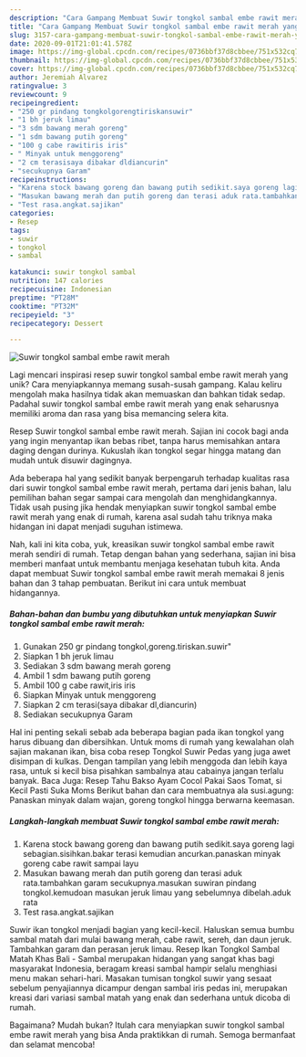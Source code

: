 ```yaml
---
description: "Cara Gampang Membuat Suwir tongkol sambal embe rawit merah yang Sempurna"
title: "Cara Gampang Membuat Suwir tongkol sambal embe rawit merah yang Sempurna"
slug: 3157-cara-gampang-membuat-suwir-tongkol-sambal-embe-rawit-merah-yang-sempurna
date: 2020-09-01T21:01:41.578Z
image: https://img-global.cpcdn.com/recipes/0736bbf37d8cbbee/751x532cq70/suwir-tongkol-sambal-embe-rawit-merah-foto-resep-utama.jpg
thumbnail: https://img-global.cpcdn.com/recipes/0736bbf37d8cbbee/751x532cq70/suwir-tongkol-sambal-embe-rawit-merah-foto-resep-utama.jpg
cover: https://img-global.cpcdn.com/recipes/0736bbf37d8cbbee/751x532cq70/suwir-tongkol-sambal-embe-rawit-merah-foto-resep-utama.jpg
author: Jeremiah Alvarez
ratingvalue: 3
reviewcount: 9
recipeingredient:
- "250 gr pindang tongkolgorengtiriskansuwir"
- "1 bh jeruk limau"
- "3 sdm bawang merah goreng"
- "1 sdm bawang putih goreng"
- "100 g cabe rawitiris iris"
- " Minyak untuk menggoreng"
- "2 cm terasisaya dibakar dldiancurin"
- "secukupnya Garam"
recipeinstructions:
- "Karena stock bawang goreng dan bawang putih sedikit.saya goreng lagi sebagian.sisihkan.bakar terasi kemudian ancurkan.panaskan minyak goreng cabe rawit sampai layu"
- "Masukan bawang merah dan putih goreng dan terasi aduk rata.tambahkan garam secukupnya.masukan suwiran pindang tongkol.kemudoan masukan jeruk limau yang sebelumnya dibelah.aduk rata"
- "Test rasa.angkat.sajikan"
categories:
- Resep
tags:
- suwir
- tongkol
- sambal

katakunci: suwir tongkol sambal 
nutrition: 147 calories
recipecuisine: Indonesian
preptime: "PT28M"
cooktime: "PT32M"
recipeyield: "3"
recipecategory: Dessert

---
```



![Suwir tongkol sambal embe rawit merah](https://img-global.cpcdn.com/recipes/0736bbf37d8cbbee/751x532cq70/suwir-tongkol-sambal-embe-rawit-merah-foto-resep-utama.jpg)

Lagi mencari inspirasi resep suwir tongkol sambal embe rawit merah yang unik? Cara menyiapkannya memang susah-susah gampang. Kalau keliru mengolah maka hasilnya tidak akan memuaskan dan bahkan tidak sedap. Padahal suwir tongkol sambal embe rawit merah yang enak seharusnya memiliki aroma dan rasa yang bisa memancing selera kita.

Resep Suwir tongkol sambal embe rawit merah. Sajian ini cocok bagi anda yang ingin menyantap ikan bebas ribet, tanpa harus memisahkan antara daging dengan durinya. Kukuslah ikan tongkol segar hingga matang dan mudah untuk disuwir dagingnya.

Ada beberapa hal yang sedikit banyak berpengaruh terhadap kualitas rasa dari suwir tongkol sambal embe rawit merah, pertama dari jenis bahan, lalu pemilihan bahan segar sampai cara mengolah dan menghidangkannya. Tidak usah pusing jika hendak menyiapkan suwir tongkol sambal embe rawit merah yang enak di rumah, karena asal sudah tahu triknya maka hidangan ini dapat menjadi suguhan istimewa.


Nah, kali ini kita coba, yuk, kreasikan suwir tongkol sambal embe rawit merah sendiri di rumah. Tetap dengan bahan yang sederhana, sajian ini bisa memberi manfaat untuk membantu menjaga kesehatan tubuh kita. Anda dapat membuat Suwir tongkol sambal embe rawit merah memakai 8 jenis bahan dan 3 tahap pembuatan. Berikut ini cara untuk membuat hidangannya.

<!--inarticleads1-->

##### Bahan-bahan dan bumbu yang dibutuhkan untuk menyiapkan Suwir tongkol sambal embe rawit merah:

1. Gunakan 250 gr pindang tongkol,goreng.tiriskan.suwir&#34;
1. Siapkan 1 bh jeruk limau
1. Sediakan 3 sdm bawang merah goreng
1. Ambil 1 sdm bawang putih goreng
1. Ambil 100 g cabe rawit,iris iris
1. Siapkan  Minyak untuk menggoreng
1. Siapkan 2 cm terasi(saya dibakar dl,diancurin)
1. Sediakan secukupnya Garam


Hal ini penting sekali sebab ada beberapa bagian pada ikan tongkol yang harus dibuang dan dibersihkan. Untuk moms di rumah yang kewalahan olah sajian makanan ikan, bisa coba resep Tongkol Suwir Pedas yang juga awet disimpan di kulkas. Dengan tampilan yang lebih menggoda dan lebih kaya rasa, untuk si kecil bisa pisahkan sambalnya atau cabainya jangan terlalu banyak. Baca Juga: Resep Tahu Bakso Ayam Cocol Pakai Saos Tomat, si Kecil Pasti Suka Moms Berikut bahan dan cara membuatnya ala susi.agung: Panaskan minyak dalam wajan, goreng tongkol hingga berwarna keemasan. 

<!--inarticleads2-->

##### Langkah-langkah membuat Suwir tongkol sambal embe rawit merah:

1. Karena stock bawang goreng dan bawang putih sedikit.saya goreng lagi sebagian.sisihkan.bakar terasi kemudian ancurkan.panaskan minyak goreng cabe rawit sampai layu
1. Masukan bawang merah dan putih goreng dan terasi aduk rata.tambahkan garam secukupnya.masukan suwiran pindang tongkol.kemudoan masukan jeruk limau yang sebelumnya dibelah.aduk rata
1. Test rasa.angkat.sajikan


Suwir ikan tongkol menjadi bagian yang kecil-kecil. Haluskan semua bumbu sambal matah dari mulai bawang merah, cabe rawit, sereh, dan daun jeruk. Tambahkan garam dan perasan jeruk limau. Resep Ikan Tongkol Sambal Matah Khas Bali - Sambal merupakan hidangan yang sangat khas bagi masyarakat Indonesia, beragam kreasi sambal hampir selalu menghiasi menu makan sehari-hari. Masakan tumisan tongkol suwir yang sesaat sebelum penyajiannya dicampur dengan sambal iris pedas ini, merupakan kreasi dari variasi sambal matah yang enak dan sederhana untuk dicoba di rumah. 

Bagaimana? Mudah bukan? Itulah cara menyiapkan suwir tongkol sambal embe rawit merah yang bisa Anda praktikkan di rumah. Semoga bermanfaat dan selamat mencoba!
